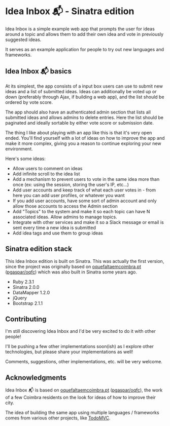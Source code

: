 # Idea Inbox 📬 - Sinatra edition

Idea Inbox is a simple example web app that prompts the user for ideas around a topic and allows them to add their own idea and vote in previously suggested ideas.

It serves as an example application for people to try out new languages and frameworks.

## Idea Inbox 📬 basics

At its simplest, the app consists of a input box users can use to submit new ideas and a list of submitted ideas. Ideas can additionally be voted up or down (preferably through Ajax, if building a web app), and the list should be ordered by vote score.

The app should also have an authenticated admin section that lists all submitted ideas and allows admins to delete entries. Here the list should be paginated and ideally sortable by either vote score or submission date.

The thing I like about playing with an app like this is that it's very open ended. You'll find yourself with a lot of ideas on how to improve the app and make it more complex, giving you a reason to continue exploring your new environment.

Here's some ideas:

* Allow users to comment on ideas
* Add infinite scroll to the idea list
* Add a mechanism to prevent users to vote in the same idea more than once (ex: using the session, storing the user's IP, etc...)
* Add user accounts and keep track of what each user votes in - from here you can add user profiles, or whatever you want
* If you add user accounts, have some sort of admin account and only allow those accounts to access the Admin section
* Add "Topics" to the system and make it so each topic can have N associated ideas. Allow admins to manage topics.
* Integrate with other services and make it so a Slack message or email is sent every time a new idea is submitted
* Add idea tags and use them to group ideas

## Sinatra edition stack

This Idea Inbox edition is built on Sinatra. This was actually the first version, since the project was originally based on [oquefaltaemcoimbra.pt](http://oquefaltaemcoimbra.pt) ([pgaspar/oqfc](https://github.com/pgaspar/oqfc)) which was also built in Sinatra some years ago.

* Ruby 2.3.1
* Sinatra 2.0.0
* DataMapper 1.2.0
* jQuery
* Bootstrap 2.1.1

## Contributing

I'm still discovering Idea Inbox and I'd be very excited to do it with other people!

I'll be pushing a few other implementations soon(ish) as I explore other technologies, but please share your implementations as well!

Comments, suggestions, other implementations, etc. will be very welcome.

## Acknowledgments

Idea Inbox 📬 is based on [oquefaltaemcoimbra.pt](http://oquefaltaemcoimbra.pt) ([pgaspar/oqfc](https://github.com/pgaspar/oqfc)), the work of a few Coimbra residents on the look for ideas of how to improve their city.

The idea of building the same app using multiple languages / frameworks comes from various other projects, like [TodoMVC](https://github.com/tastejs/todomvc).
